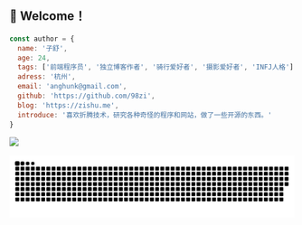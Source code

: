 ## 👋 Welcome！

```js
const author = {
  name: '子舒',
  age: 24,
  tags: ['前端程序员', '独立博客作者', '骑行爱好者', '摄影爱好者', 'INFJ人格'],
  adress: '杭州',
  email: 'anghunk@gmail.com',
  github: 'https://github.com/98zi',
  blog: 'https://zishu.me',
  introduce: '喜欢折腾技术，研究各种奇怪的程序和网站，做了一些开源的东西。'
}
```

<div>
<img src="https://github-readme-stats.vercel.app/api?username=98zi&show_icons=true&theme=tokyonight">
</div>

![](https://raw.githubusercontent.com/98zi/98zi/main/github-user-contribution.svg)
